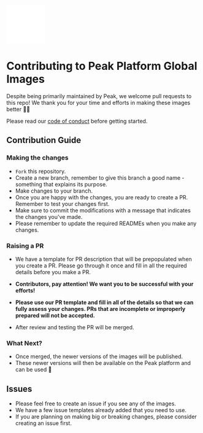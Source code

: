 <img src=".github/images/peak.gif" width="100" height="100" />

# Contributing to Peak Platform Global Images
Despite being primarily maintained by Peak, we welcome pull requests to this repo! We thank you for your time and efforts in making these images better 🙌🏻

Please read our [code of conduct](./CODE_OF_CONDUCT.md) before getting started.

## Contribution Guide
### Making the changes
- `Fork` this repository.
- Create a new branch, remember to give this branch a good name - something that explains its purpose.
- Make changes to your branch.
- Once you are happy with the changes, you are ready to create a PR. Remember to test your changes first.
- Make sure to commit the modifications with a message that indicates the changes you've made. 
- Please remember to update the required READMEs when you make any changes.

### Raising a PR
- We have a template for PR description that will be prepopulated when you create a PR. Please go through it once and fill in all the required details before you make a PR. 

- **Contributors, pay attention! We want you to be successful with your efforts!**

- **Please use our PR template and fill in all of the details so that we can fully assess your changes. PRs that are incomplete or improperly prepared will not be accepted.** 

- After review and testing the PR will be merged.

### What Next?
- Once merged, the newer versions of the images will be published.
- These newer versions will then be available on the Peak platform and can be used 🎉

## Issues
- Please feel free to create an issue if you see any of the images.
- We have a few issue templates already added that you need to use.
- If you are planning on making big or breaking changes, please consider creating an issue first.